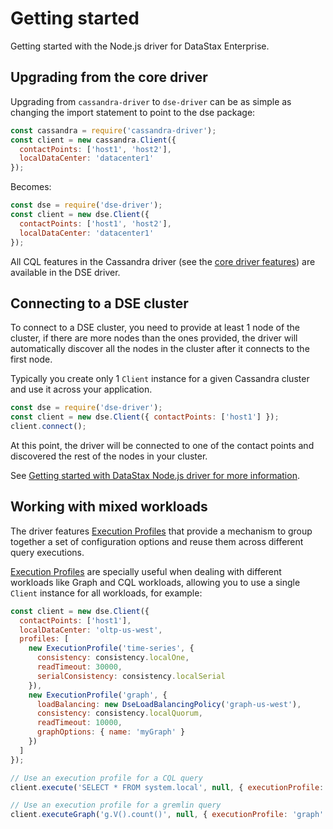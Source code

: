 # Getting started

Getting started with the Node.js driver for DataStax Enterprise.

## Upgrading from the core driver

Upgrading from `cassandra-driver` to `dse-driver` can be as simple as changing the import statement to point to the
dse package:

```javascript
const cassandra = require('cassandra-driver');
const client = new cassandra.Client({
  contactPoints: ['host1', 'host2'],
  localDataCenter: 'datacenter1'
});
```

Becomes:

```javascript
const dse = require('dse-driver');
const client = new dse.Client({
  contactPoints: ['host1', 'host2'],
  localDataCenter: 'datacenter1'
});
```

All CQL features in the Cassandra driver (see the [core driver features][core-features]) are available in the
DSE driver.

## Connecting to a DSE cluster

To connect to a DSE cluster, you need to provide at least 1 node of the cluster, if there are more nodes than
the ones provided, the driver will automatically discover all the nodes in the cluster after it connects to the
first node.
 
Typically you create only 1 `Client` instance for a given Cassandra cluster and use it across your application.

```javascript
const dse = require('dse-driver');
const client = new dse.Client({ contactPoints: ['host1'] });
client.connect();
```

At this point, the driver will be connected to one of the contact points and discovered the rest of the nodes in your
cluster.  

See [Getting started with DataStax Node.js driver for more information][core-getting-started].

## Working with mixed workloads

The driver features [Execution Profiles](../features/execution-profiles/) that provide a mechanism to group together
a set of configuration options and reuse them across different query executions.

[Execution Profiles](../features/execution-profiles/) are specially useful when dealing with different workloads like
Graph and CQL workloads, allowing you to use a single `Client` instance for all workloads, for example:

```javascript
const client = new dse.Client({ 
  contactPoints: ['host1'],
  localDataCenter: 'oltp-us-west',
  profiles: [
    new ExecutionProfile('time-series', {
      consistency: consistency.localOne,
      readTimeout: 30000,
      serialConsistency: consistency.localSerial
    }),
    new ExecutionProfile('graph', {
      loadBalancing: new DseLoadBalancingPolicy('graph-us-west'),
      consistency: consistency.localQuorum,
      readTimeout: 10000,
      graphOptions: { name: 'myGraph' }
    })
  ]
});

// Use an execution profile for a CQL query
client.execute('SELECT * FROM system.local', null, { executionProfile: 'time-series' });

// Use an execution profile for a gremlin query
client.executeGraph('g.V().count()', null, { executionProfile: 'graph' });
```

[dse]: http://www.datastax.com/products/datastax-enterprise
[core-features]: http://docs.datastax.com/en/developer/nodejs-driver/latest/features/
[core-getting-started]: http://docs.datastax.com/en/developer/nodejs-driver/latest/getting-started/